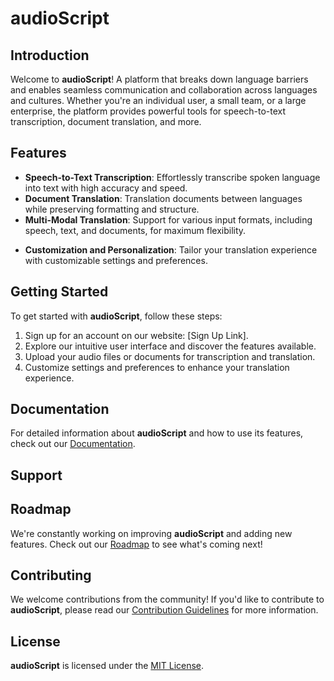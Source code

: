 # audioScript

## Introduction

Welcome to **audioScript**! A platform that breaks down language barriers and enables seamless communication and
collaboration across languages and cultures. Whether you're an individual user, a small team, or a large enterprise,
the platform provides powerful tools for speech-to-text transcription, document translation, and more.

## Features

- **Speech-to-Text Transcription**: Effortlessly transcribe spoken language into text with high accuracy and speed.
- **Document Translation**: Translation documents between languages while preserving formatting and structure.
- **Multi-Modal Translation**: Support for various input formats, including speech, text, and documents, for maximum flexibility.

[//]: # (- **Real-Time Collaboration**: Enable real-time translation and collaboration in meetings, presentations, and discussions.)
- **Customization and Personalization**: Tailor your translation experience with customizable settings and preferences.

[//]: # (- **Secure and Compliant**: Ensure data security and compliance with industry standards and regulations.)

## Getting Started

To get started with **audioScript**, follow these steps:

1. Sign up for an account on our website: [Sign Up Link].
2. Explore our intuitive user interface and discover the features available.
3. Upload your audio files or documents for transcription and translation.
4. Customize settings and preferences to enhance your translation experience.

[//]: # (5. Collaborate with your team and enjoy seamless communication across languages.)

## Documentation

For detailed information about **audioScript** and how to use its features, check out our [Documentation](docs/README.md).

## Support

[//]: # (If you have any questions, issues, or feedback, please don't hesitate to contact our support team at [support@example.com]&#40;mailto:support@example.com&#41;.)

## Roadmap

We're constantly working on improving **audioScript** and adding new features. Check out our [Roadmap](roadmap.md) to see what's coming next!

## Contributing

We welcome contributions from the community! If you'd like to contribute to **audioScript**, please read our [Contribution Guidelines](CONTRIBUTING.md) for more information.

## License

**audioScript** is licensed under the [MIT License](LICENSE).

